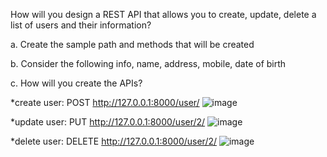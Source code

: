 How will you design a REST API that allows you to create, update, delete a list of users and their information?

a. Create the sample path and methods that will be created

b. Consider the following info, name, address, mobile, date of birth

c. How will you create the APIs?

*create user: POST http://127.0.0.1:8000/user/
![image](https://user-images.githubusercontent.com/16069950/204301435-f7e8f3ea-8d31-47ff-9f7d-3bec35d67f5f.png)

*update user: PUT http://127.0.0.1:8000/user/2/
![image](https://user-images.githubusercontent.com/16069950/204301739-a3dac218-cfc0-416c-bc3b-6d35a48196ff.png)

*delete user: DELETE http://127.0.0.1:8000/user/2/
![image](https://user-images.githubusercontent.com/16069950/204301925-b1a1bd91-f3f9-493a-8ea3-dfde37812064.png)
